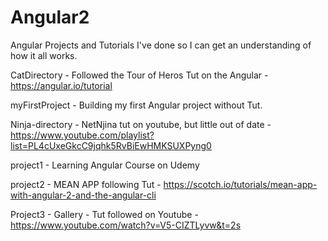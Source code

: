 # Angular2
Angular Projects and Tutorials I've done so I can get an understanding of how it all works.



CatDirectory - Followed the Tour of Heros Tut on the Angular - https://angular.io/tutorial

myFirstProject - Building my first Angular project without Tut.

Ninja-directory	- NetNjina tut on youtube, but little out of date - https://www.youtube.com/playlist?list=PL4cUxeGkcC9jqhk5RvBiEwHMKSUXPyng0

project1	- Learning Angular Course on Udemy

project2 - MEAN APP following Tut - https://scotch.io/tutorials/mean-app-with-angular-2-and-the-angular-cli

Project3 - Gallery - Tut followed on Youtube - https://www.youtube.com/watch?v=V5-CIZTLyvw&t=2s

